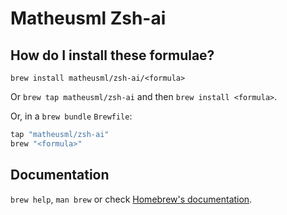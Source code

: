 # Matheusml Zsh-ai

## How do I install these formulae?

`brew install matheusml/zsh-ai/<formula>`

Or `brew tap matheusml/zsh-ai` and then `brew install <formula>`.

Or, in a `brew bundle` `Brewfile`:

```ruby
tap "matheusml/zsh-ai"
brew "<formula>"
```

## Documentation

`brew help`, `man brew` or check [Homebrew's documentation](https://docs.brew.sh).
